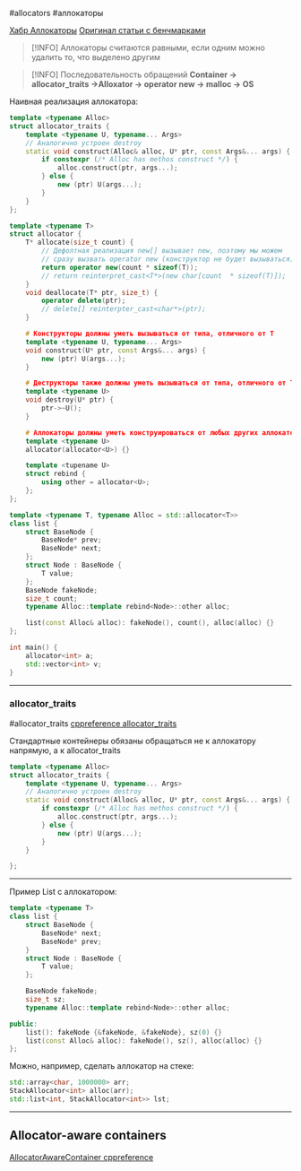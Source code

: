 #allocators #аллокаторы

[Хабр Аллокаторы](https://habr.com/ru/articles/505632/)
[Оригинал статьи с бенчмарками](https://github.com/mtrebi/memory-allocators)

> [!INFO]
> Аллокаторы считаются равными, если одним можно удалить то, что выделено другим

> [!INFO]
> Последовательность обращений
> **Container -> allocator_traits ->Alloxator -> operator new -> malloc -> OS**

Наивная реализация аллокатора:
```C++
template <typename Alloc>
struct allocator_traits {
	template <typename U, typename... Args>
	// Аналогично устроен destroy
	static void construct(Alloc& alloc, U* ptr, const Args&... args) {
		if constexpr (/* Alloc has methos construct */) {
			alloc.construct(ptr, args...);
		} else {
			new (ptr) U(args...);
		}
	}
};

template <typename T>
struct allocator {
	T* allocate(size_t count) {
		// Дефолтная реализация new[] вызывает new, поэтому мы можем
		// сразу вызвать operator new (конструктор не будет вызываться)
		return operator new(count * sizeof(T));
		// return reinterpret_cast<T*>(new char[count  * sizeof(T)]);
	}
	void deallocate(T* ptr, size_t) {
		operator delete(ptr);
		// delete[] reinterpter_cast<char*>(ptr);
	}

	# Конструкторы должны уметь вызываться от типа, отличного от Т
	template <typename U, typename... Args>
	void construct(U* ptr, const Args&... args) {
		new (ptr) U(args...);
	}

	# Деструкторы также должны уметь вызываться от типа, отличного от Т
	template <typename U>
	void destroy(U* ptr) {
		ptr->~U();
	}

	# Аллокаторы должны уметь конструироваться от любых других аллокаторов
	template <typename U>
	allocator(allocator<U>) {}

	template <tupename U>
	struct rebind {
		using other = allocator<U>;
	};
};

template <typename T, typename Alloc = std::allocator<T>>
class list {
	struct BaseNode {
		BaseNode* prev;
		BaseNode* next;
	};
	struct Node : BaseNode {
		T value;
	};
	BaseNode fakeNode;
	size_t count;
	typename Alloc::template rebind<Node>::other alloc;

	list(const Alloc& alloc): fakeNode(), count(), alloc(alloc) {}
};

int main() {
	allocator<int> a;
	std::vector<int> v;
}
```

***
### allocator_traits
#allocator_traits
[cppreference allocator_traits](https://en.cppreference.com/w/cpp/memory/allocator_traits)

Стандартные контейнеры обязаны обращаться не к аллокатору напрямую, а к allocator_traits
```C++
template <typename Alloc>
struct allocator_traits {
	template <typename U, typename... Args>
	// Аналогично устроен destroy
	static void construct(Alloc& alloc, U* ptr, const Args&... args) {
		if constexpr (/* Alloc has methos construct */) {
			alloc.construct(ptr, args...);
		} else {
			new (ptr) U(args...);
		}
	}

};
```

***

Пример List с аллокатором:
```C++
template <typename T>
class list {
	struct BaseNode {
		BaseNode* next;
		BaseNode* prev;
	}
	struct Node : BaseNode {
		T value;
	};

	BaseNode fakeNode;
	size_t sz;
	typename Alloc::template rebind<Node>::other alloc;

public:
	list(): fakeNode {&fakeNode, &fakeNode}, sz(0) {}
	list(const Alloc& alloc): fakeNode(), sz(), alloc(alloc) {}
};
```

Можно, например, сделать аллокатор на стеке:
```C++
std::array<char, 1000000> arr;
StackAllocator<int> alloc(arr);
std::list<int, StackAllocator<int>> lst;
```

***
## Allocator-aware containers
[AllocatorAwareContainer cppreference](https://en.cppreference.com/w/cpp/named_req/AllocatorAwareContainer)

